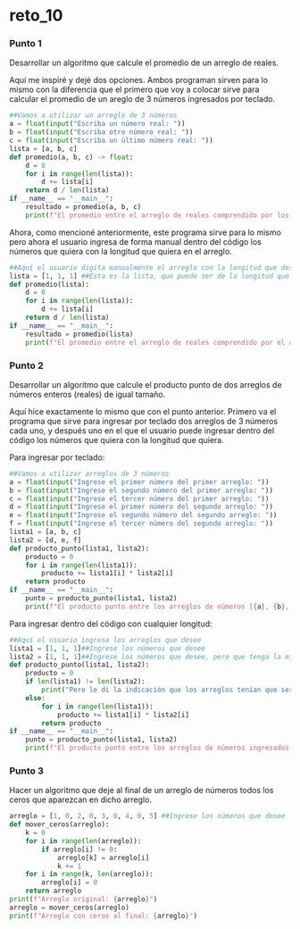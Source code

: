 # reto_10

### Punto 1

Desarrollar un algoritmo que calcule el promedio de un arreglo de reales.

Aquí me inspiré y dejé dos opciones. Ambos programan sirven para lo mismo con la diferencia que el primero que voy a colocar sirve para calcular el promedio de un areglo de 3 números ingresados por teclado.

```python
##Vamos a utilizar un arreglo de 3 números
a = float(input("Escriba un número real: "))
b = float(input("Escriba otro número real: "))
c = float(input("Escriba un último número real: "))
lista = [a, b, c]
def promedio(a, b, c) -> float:
    d = 0
    for i in range(len(lista)):
        d += lista[i]
    return d / len(lista)
if __name__ == "__main__":
    resultado = promedio(a, b, c)
    print(f"El promedio entre el arreglo de reales comprendido por los números {a}, {b}, y {c} es {resultado}")
```

Ahora, como mencioné anteriormente, este programa sirve para lo mismo pero ahora el usuario ingresa de forma manual dentro del código los números que quiera con la longitud que quiera en el arreglo.

```python
##Aquí el usuario digita manualmente el arreglo con la longitud que desee
lista = [1, 1, 1] ##Esta es la lista, que puede ser de la longitud que desee
def promedio(lista):
    d = 0
    for i in range(len(lista)):
        d += lista[i]
    return d / len(lista)
if __name__ == "__main__":
    resultado = promedio(lista)
    print(f"El promedio entre el arreglo de reales comprendido por el arreglo de números ingresado es {resultado}")
```

### Punto 2

Desarrollar un algoritmo que calcule el producto punto de dos arreglos de números enteros (reales) de igual tamaño.

Aquí hice exactamente lo mismo que con el punto anterior. Primero va el programa que sirve para ingresar por teclado dos arreglos de 3 números cada uno, y después uno en el que el usuario puede ingresar dentro del código los números que quiera con la longitud que quiera.

Para ingresar por teclado:

```python
##Vamos a utilizar arreglos de 3 números
a = float(input("Ingrese el primer número del primer arreglo: "))
b = float(input("Ingrese el segundo número del primer arreglo: "))
c = float(input("Ingrese el tercer número del primer arreglo: "))
d = float(input("Ingrese el primer número del segundo arreglo: "))
e = float(input("Ingrese el segundo número del segundo arreglo: "))
f = float(input("Ingrese el tercer número del segundo arreglo: "))
lista1 = [a, b, c]
lista2 = [d, e, f]
def producto_punto(lista1, lista2):
    producto = 0
    for i in range(len(lista1)):
        producto += lista1[i] * lista2[i]
    return producto
if __name__ == "__main__":
    punto = producto_punto(lista1, lista2)
    print(f"El producto punto entre los arreglos de números [{a}, {b}, {c}] y [{d}, {e}, {f}] es {punto}")
```

Para ingresar dentro del código con cualquier longitud:

```python
##Aquí el usuario ingresa los arreglos que desee
lista1 = [1, 1, 1]##Ingrese los números que desee
lista2 = [1, 1, 1]##Ingrese los números que desee, pero que tenga la misma cantidad de números que la primera lista.
def producto_punto(lista1, lista2):
    producto = 0
    if len(lista1) != len(lista2):
        print("Pero le di la indicación que los arreglos tenían que ser de la misma longitud. Avíspese.")
    else:
        for i in range(len(lista1)):
            producto += lista1[i] * lista2[i]
        return producto
if __name__ == "__main__":
    punto = producto_punto(lista1, lista2)
    print(f"El producto punto entre los arreglos de números ingresados es {punto}")
```

### Punto 3

Hacer un algoritmo que deje al final de un arreglo de números todos los ceros que aparezcan en dicho arreglo.

```python
arreglo = [1, 0, 2, 0, 3, 0, 4, 0, 5] ##Ingrese los números que desee
def mover_ceros(arreglo):
    k = 0
    for i in range(len(arreglo)):
        if arreglo[i] != 0:
            arreglo[k] = arreglo[i]
            k += 1
    for i in range(k, len(arreglo)):
        arreglo[i] = 0
    return arreglo 
print(f"Arreglo original: {arreglo}")
arreglo = mover_ceros(arreglo)
print(f"Arreglo con ceros al final: {arreglo}")
```
